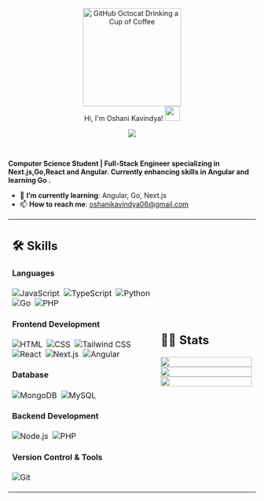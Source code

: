 <div>
    <div align=center>
        <img src="https://github.com/user-attachments/assets/ea4b0225-0e09-43c3-a0f0-c0feb766883f" alt="GitHub Octocat Drinking a Cup of Coffee" height="200">
    </div>
    <div align=center>
        Hi, I'm Oshani Kavindya!
  <img src="https://media.giphy.com/media/hvRJCLFzcasrR4ia7z/giphy.gif" width="30"></h1>
 <!--<img src="https://komarev.com/ghpvc/?username=I-am-vishalmaurya&label=Profile%20Views&color=0e75b6&style=flat" align='right' alt="vishalmaurya" />-->

<br/>

<!-- Typing SVG by DenverCoder1 - https://github.com/DenverCoder1/readme-typing-svg -->
<p align="center">
  <a href="https://github.com/DenverCoder1/readme-typing-svg"><img src="https://readme-typing-svg.herokuapp.com?lines=Computer+Science+Student;Full-Stack+Developer+From+Sri+Lanka;&center=true&width=380&height=45"></a>
</p>
    </div>
<!--     <div align=center>
         <a href="https://github.com/oshaniKavindya" target="_blank">
    <img src="https://komarev.com/ghpvc/?username=oshaniKavindya&label=Views&color=brightgreen&style=flat-square" alt="views on github" /> -->
  </a>
    </div>
    <div align=left>
        <br>
        <p>
            <strong>
                <p>
    <strong>
        Computer Science Student | Full-Stack Engineer specializing in Next.js,Go,React and Angular. Currently enhancing skills in Angular and learning Go .
    </strong>
</p>
            </strong>
        </p>
      <ul>
    <li>🌱 <b>I’m currently learning</b>: Angular, Go, Next.js</li>
    <li>📫 <b>How to reach me</b>: <a href="mailto:oshanikavindya06@gmail.com">oshanikavindya06@gmail.com</a></li>
<!--             <li>🤔 <b>I’m currently open for</b>: A new job opportunity, <a href="https://flowcv.io/resume/feedback/lMhKFXfgJjf8">LINK TO MY RESUME</a>.</li> -->
<!--             <li>💬 <b>Ask me about anything</b>: <a href="https://github.com/ahmedfathydev/ahmedfathydev/issues">Here</a>.</li> -->
<!--             <li>📫 <b>How to reach me</b>: Catch and follow me from the above links 👆, in addition to follow me here.</li>
            <li>😄 <b>Fun fact</b>: I love Cars(🚗), Codeing(💻), Traveling(🌍), and Photography(📷).</li> -->
<!--             <li>👨‍💻 <b>Hire me for Full Stack Development jobs</b>: <a href="https://www.upwork.com/freelancers/~0121ca7f3563e57c0b?s=1110580755107926016">Link to my UpWork Full Stack Development Specialization</a>.</li>
            <li>👨‍💻 <b>Hire me for Back-End Development jobs</b>: <a href="https://www.upwork.com/freelancers/~0121ca7f3563e57c0b?s=1110580748673863680">Link to my UpWork Back-End Development Specialization</a>.</li> -->
        </ul>
    </div>
   <table width="100%" >

 <tr>
    <td width="60%">
     
## 🛠️ Skills

#### Languages
![JavaScript](https://img.shields.io/badge/JavaScript-FFD700?style=flat&logo=javascript&logoColor=black)&nbsp;
![TypeScript](https://img.shields.io/badge/TypeScript-3178C6?style=flat&logo=typescript&logoColor=white)&nbsp;
![Python](https://img.shields.io/badge/Python-3776AB?style=flat&logo=python&logoColor=FFE873)&nbsp;
![Go](https://img.shields.io/badge/Go-00ADD8?style=flat&logo=go&logoColor=white)&nbsp;
![PHP](https://img.shields.io/badge/PHP-777BB4?style=flat&logo=php&logoColor=white)&nbsp;

#### Frontend Development
![HTML](https://img.shields.io/badge/HTML-E34F26?style=flat&logo=html5&logoColor=white)&nbsp;
![CSS](https://img.shields.io/badge/CSS-1572B6?style=flat&logo=css3&logoColor=white)&nbsp;
![Tailwind CSS](https://img.shields.io/badge/Tailwind_CSS-38B2AC?style=flat&logo=tailwind-css&logoColor=white)&nbsp;
![React](https://img.shields.io/badge/React-61DAFB?style=flat&logo=react&logoColor=20232A)&nbsp;
![Next.js](https://img.shields.io/badge/Next.js-000000?style=flat&logo=next.js&logoColor=white)&nbsp;
![Angular](https://img.shields.io/badge/Angular-DD0031?style=flat&logo=angular&logoColor=white)&nbsp;

#### Database
![MongoDB](https://img.shields.io/badge/MongoDB-47A248?style=flat&logo=mongodb&logoColor=white)&nbsp;
![MySQL](https://img.shields.io/badge/MySQL-4479A1?style=flat&logo=mysql&logoColor=white)&nbsp;

#### Backend Development
![Node.js](https://img.shields.io/badge/Node.js-339933?style=flat&logo=node.js&logoColor=white)&nbsp;
![PHP](https://img.shields.io/badge/PHP-777BB4?style=flat&logo=php&logoColor=white)&nbsp;

#### Version Control & Tools
![Git](https://img.shields.io/badge/Git-F05032?style=flat&logo=git&logoColor=white)&nbsp;
</td>
    <td>
  
## 📄📜 Stats


<p align="center">
  <img width="100%" src="https://github-readme-stats.vercel.app/api?username=oshaniKavindya&theme=algolia&show_icons=true&bg_color=transparent&title_color=navy&text_color=black" />
 </br>
  <img width="100%" src="https://github-readme-streak-stats.herokuapp.com/?user=oshaniKavindya"/>
 </br>
  <img width="100%" src="https://github-readme-stats.vercel.app/api/top-langs/?username=oshaniKavindya&exclude_repo=Portfolio,HomePal&langs_count=7&layout=compact&bg_color=transparent" />
  </br>
  
</p>
     
  </td>
 </tr>
</table>

</div>
